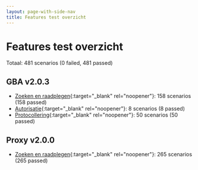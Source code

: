 ```yaml
---
layout: page-with-side-nav
title: Features test overzicht
---
```

# Features test overzicht

Totaal: 481 scenarios (0 failed, 481 passed)

## GBA v2.0.3

- [Zoeken en raadplegen](./test-report-zoeken-en-raadplegen-gba.html){:target="_blank" rel="noopener"}: 158 scenarios (158 passed)
- [Autorisatie](./test-report-autorisatie-gba.html){:target="_blank" rel="noopener"}: 8 scenarios (8 passed)
- [Protocollering](./test-report-protocollering-gba.html){:target="_blank" rel="noopener"}: 50 scenarios (50 passed)


## Proxy v2.0.0

- [Zoeken en raadplegen](./test-report-zoeken-en-raadplegen.html){:target="_blank" rel="noopener"}: 265 scenarios (265 passed)

